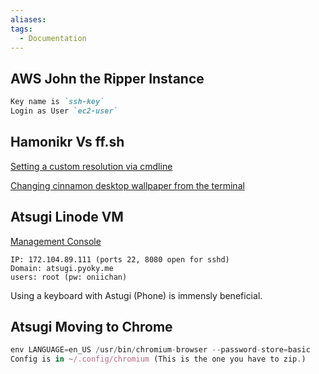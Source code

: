 ```yaml
---
aliases: 
tags:
  - Documentation
---
```

## AWS John the Ripper Instance

```markdown
Key name is `ssh-key`
Login as User `ec2-user` 
```

## Hamonikr Vs ff.sh

[Setting a custom resolution via cmdline](https://askubuntu.com/questions/377937/how-do-i-set-a-custom-resolution)

[Changing cinnamon desktop wallpaper from the terminal](https://unix.stackexchange.com/questions/59653/change-desktop-wallpaper-from-terminal)

## Atsugi Linode VM

[Management Console](https://cloud.linode.com/linodes/30305326)

```
IP: 172.104.89.111 (ports 22, 8080 open for sshd)
Domain: atsugi.pyoky.me
users: root (pw: oniichan) 
```

Using a keyboard with Astugi (Phone) is immensly beneficial.

## Atsugi Moving to Chrome

```jsx
env LANGUAGE=en_US /usr/bin/chromium-browser --password-store=basic
Config is in ~/.config/chromium (This is the one you have to zip.)
```
